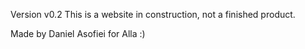 Version v0.2
This is a website in construction, not a finished product.



Made by Daniel Asofiei for Alla  :)